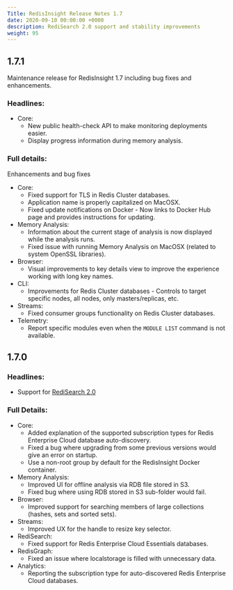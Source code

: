 ```yaml
---
Title: RedisInsight Release Notes 1.7 
date: 2020-09-10 00:00:00 +0000
description: RediSearch 2.0 support and stability improvements
weight: 95
---
```


## 1.7.1

Maintenance release for RedisInsight 1.7 including bug fixes and enhancements.

### Headlines:

- Core:
    - New public health-check API to make monitoring deployments easier.
    - Display progress information during memory analysis.

### Full details:

Enhancements and bug fixes
- Core:
    - Fixed support for TLS in Redis Cluster databases.
    - Application name is properly capitalized on MacOSX.
    - Fixed update notifications on Docker - Now links to Docker Hub page and provides instructions for updating.
- Memory Analysis:
    - Information about the current stage of analysis is now displayed while the analysis runs.
    - Fixed issue with running Memory Analysis on MacOSX (related to system OpenSSL libraries).
- Browser:
    - Visual improvements to key details view to improve the experience working with long key names.
- CLI:
    - Improvements for Redis Cluster databases - Controls to target specific nodes, all nodes, only masters/replicas, etc.
- Streams:
    - Fixed consumer groups functionality on Redis Cluster databases.
- Telemetry:
    - Report specific modules even when the `MODULE LIST` command is not available.

## 1.7.0

### Headlines:

- Support for [RediSearch 2.0](https://redislabs.com/blog/introducing-redisearch-2-0/)

### Full Details:

- Core:
    - Added explanation of the supported subscription types for Redis Enterprise Cloud database auto-discovery.
    - Fixed a bug where upgrading from some previous versions would give an error on startup.
    - Use a non-root group by default for the RedisInsight Docker container.
- Memory Analysis:
    - Improved UI for offline analysis via RDB file stored in S3.
    - Fixed bug where using RDB stored in S3 sub-folder would fail.
- Browser:
    - Improved support for searching members of large collections (hashes, sets and sorted sets).
- Streams:
    - Improved UX for the handle to resize key selector.
- RediSearch:
    - Fixed support for Redis Enterprise Cloud Essentials databases.
- RedisGraph:
    - Fixed an issue where localstorage is filled with unnecessary data.
- Analytics:
    - Reporting the subscription type for auto-discovered Redis Enterprise Cloud databases.
